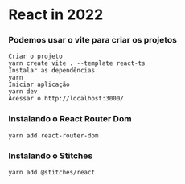 # React in 2022

### **Podemos usar o vite para criar os projetos**

```
Criar o projeto
yarn create vite . --template react-ts 
Instalar as dependências
yarn 
Iniciar aplicação
yarn dev 
Acessar o http://localhost:3000/
```

### Instalando o React Router Dom
```
yarn add react-router-dom  
```

### Instalando o Stitches
```
yarn add @stitches/react
```
